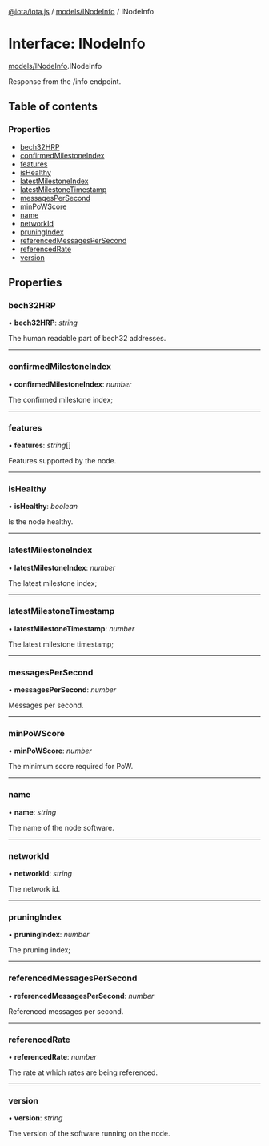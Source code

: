 [@iota/iota.js](../README.md) / [models/INodeInfo](../modules/models_inodeinfo.md) / INodeInfo

# Interface: INodeInfo

[models/INodeInfo](../modules/models_inodeinfo.md).INodeInfo

Response from the /info endpoint.

## Table of contents

### Properties

- [bech32HRP](models_inodeinfo.inodeinfo.md#bech32hrp)
- [confirmedMilestoneIndex](models_inodeinfo.inodeinfo.md#confirmedmilestoneindex)
- [features](models_inodeinfo.inodeinfo.md#features)
- [isHealthy](models_inodeinfo.inodeinfo.md#ishealthy)
- [latestMilestoneIndex](models_inodeinfo.inodeinfo.md#latestmilestoneindex)
- [latestMilestoneTimestamp](models_inodeinfo.inodeinfo.md#latestmilestonetimestamp)
- [messagesPerSecond](models_inodeinfo.inodeinfo.md#messagespersecond)
- [minPoWScore](models_inodeinfo.inodeinfo.md#minpowscore)
- [name](models_inodeinfo.inodeinfo.md#name)
- [networkId](models_inodeinfo.inodeinfo.md#networkid)
- [pruningIndex](models_inodeinfo.inodeinfo.md#pruningindex)
- [referencedMessagesPerSecond](models_inodeinfo.inodeinfo.md#referencedmessagespersecond)
- [referencedRate](models_inodeinfo.inodeinfo.md#referencedrate)
- [version](models_inodeinfo.inodeinfo.md#version)

## Properties

### bech32HRP

• **bech32HRP**: *string*

The human readable part of bech32 addresses.

___

### confirmedMilestoneIndex

• **confirmedMilestoneIndex**: *number*

The confirmed milestone index;

___

### features

• **features**: *string*[]

Features supported by the node.

___

### isHealthy

• **isHealthy**: *boolean*

Is the node healthy.

___

### latestMilestoneIndex

• **latestMilestoneIndex**: *number*

The latest milestone index;

___

### latestMilestoneTimestamp

• **latestMilestoneTimestamp**: *number*

The latest milestone timestamp;

___

### messagesPerSecond

• **messagesPerSecond**: *number*

Messages per second.

___

### minPoWScore

• **minPoWScore**: *number*

The minimum score required for PoW.

___

### name

• **name**: *string*

The name of the node software.

___

### networkId

• **networkId**: *string*

The network id.

___

### pruningIndex

• **pruningIndex**: *number*

The pruning index;

___

### referencedMessagesPerSecond

• **referencedMessagesPerSecond**: *number*

Referenced messages per second.

___

### referencedRate

• **referencedRate**: *number*

The rate at which rates are being referenced.

___

### version

• **version**: *string*

The version of the software running on the node.
